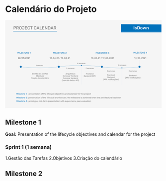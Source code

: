 
# Calendário do Projeto

![Calendário do projeto](../assets/Image_Project.png)

## Milestone 1

**Goal:**
Presentation of the lifecycle objectives and calendar for the project

### Sprint 1 (1 semana)

1.Gestão das Tarefas
2.Objetivos
3.Criação do calendário

## Milestone 2
